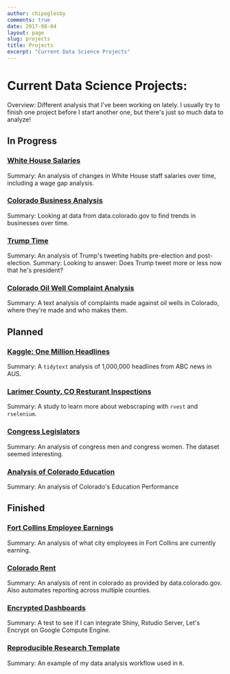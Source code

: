 ```yaml
---
author: chipoglesby
comments: true
date: 2017-08-04
layout: page
slug: projects
title: Projects
excerpt: "Current Data Science Projects"
---
```

# Current Data Science Projects:

Overview: Different analysis that I've been working on lately. I usually try to finish one project
before I start another one, but there's just so much data to analyze!

## In Progress
### [White House Salaries](https://github.com/chipoglesby/whiteHouseSalaries)
Summary: An analysis of changes in White House staff salaries over time, including a wage gap analysis.
### [Colorado Business Analysis](https://github.com/chipoglesby/coloradoBusinesses)
Summary: Looking at data from data.colorado.gov to find trends in businesses over time.
### [Trump Time](https://github.com/chipoglesby/trumpTime)
Summary: An analysis of Trump's tweeting habits pre-election and post-election. 
Summary: Looking to answer: Does Trump tweet more or less now that he's president?
### [Colorado Oil Well Complaint Analysis](https://github.com/chipoglesby/coloradoOilWellComplaints)
Summary: A text analysis of complaints made against oil wells in Colorado, where they're made and who makes them.

## Planned
### [Kaggle: One Million Headlines](https://github.com/chipoglesby/kaggleOneMillionHeadlines)
Summary: A `tidytext` analysis of 1,000,000 headlines from ABC news in AUS.
### [Larimer County, CO Resturant Inspections](https://github.com/chipoglesby/larimerCountyRestaurantInspections)
Summary: A study to learn more about webscraping with `rvest` and `rselenium`.
### [Congress Legislators](https://github.com/chipoglesby/congressLegislators)
Summary: An analysis of congress men and congress women. The dataset seemed interesting.
### [Analysis of Colorado Education](https://github.com/chipoglesby/ColoradoEducation)
Summary: An analysis of Colorado's Education Performance
## Finished
### [Fort Collins Employee Earnings](https://github.com/chipoglesby/fortCollinsEmployeeEarnings)
Summary: An analysis of what city employees in Fort Collins are currently earning.
### [Colorado Rent](https://github.com/chipoglesby/coloradoRent)
Summary: An analysis of rent in colorado as provided by data.colorado.gov. Also automates reporting across multiple counties.
### [Encrypted Dashboards](https://github.com/chipoglesby/encryptedDashboard)
Summary: A test to see if I can integrate Shiny, Rstudio Server, Let's Encrypt on Google Compute Engine.
### [Reproducible Research Template](https://github.com/chipoglesby/reproducibleResearchTemplate)
Summary: An example of my data analysis workflow used in `R`.
